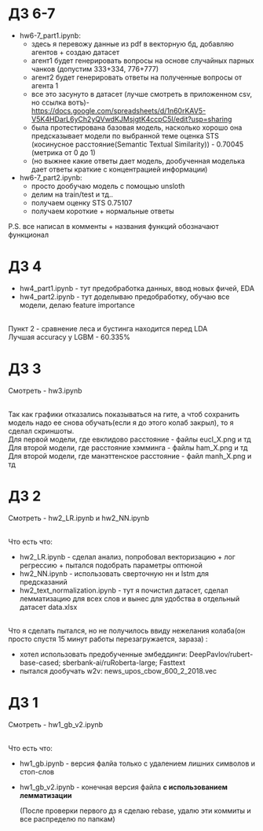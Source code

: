 # ДЗ 6-7

- hw6-7_part1.ipynb:
  - здесь я перевожу данные из pdf в векторную бд, добавляю агентов + создаю датасет
  - агент1 будет генерировать вопросы на основе случайных парных чанков (допустим 333+334, 776+777)
  - агент2 будет генерировать ответы на полученные вопросы от агента 1
  - все это засунуто в датасет (лучше смотреть в приложенном csv, но ссылка вотъ)- https://docs.google.com/spreadsheets/d/1n60rKAV5-V5K4HDarL6yCh2yQVwdKJMsjgtK4ccpC5I/edit?usp=sharing
  - была протестирована базовая модель, насколько хорошо она предсказывает модели по выбранной теме оценка STS (косинусное расстояние(Semantic Textual Similarity)) - 0.70045 (метрика от 0 до 1)
  - (но выжнее какие ответы дает модель, дообученная моделька дает ответы краткие с концентрацией информации)
- hw6-7_part2.ipynb:
  - просто дообучаю модель с помощью unsloth
  - делим на train/test и тд..
  - получаем оценку STS 0.75107
  - получаем короткие + нормальные ответы
    
P.S. все написал в комменты + названия функций обозначают функционал


# ДЗ 4

- hw4_part1.ipynb - тут предобработка данных, ввод новых фичей, EDA
- hw4_part2.ipynb - тут доделываю предобработку, обучаю все модели, делаю feature importance

<br>Пункт 2 - сравнение леса и бустинга находится перед LDA
<br>Лучшая accuracy у LGBM - 60.335%

# ДЗ 3
Смотреть - hw3.ipynb

<br> Так как графики отказались показываться на гите, а чтоб сохранить модель надо ее снова обучать(если я до этого колаб закрыл), то я сделал скриншоты.
<br> Для первой модели, где евклидово расстояние - файлы eucl_X.png и тд
<br> Для второй модели, где расстояние хэмминга - файлы ham_X.png и тд
<br> Для второй модели, где манэттенское расстояние - файл manh_X.png и тд

# ДЗ 2
Смотреть - hw2_LR.ipynb и hw2_NN.ipynb

<br> Что есть что:
- hw2_LR.ipynb - сделал анализ, попробовал векторизацию + лог регрессию + пытался подобрать параметры оптюной 
- hw2_NN.ipynb - использовать сверточную нн и lstm для предсказаний
- hw2_text_normalization.ipynb - тут я почистил датасет, сделал лемматизацию для всех слов и вынес для удобства в отдельный датасет data.xlsx

<br> Что я сделать пытался, но не получилось ввиду нежелания колаба(он просто спустя 15 минут работы перезагружается, зараза) :
- хотел использовать предобученные эмбеддинги: DeepPavlov/rubert-base-cased; sberbank-ai/ruRoberta-large; Fasttext
- пытался дообучать w2v: news_upos_cbow_600_2_2018.vec

# ДЗ 1
Смотреть - hw1_gb_v2.ipynb

<br> Что есть что:
- hw1_gb.ipynb - версия фалйа только с удалением лишних символов и стоп-слов
- hw1_gb_v2.ipynb - конечная версия файла **с использованием лемматизации**

  (После проверки первого дз я сделаю rebase, удалю эти коммиты и все распределю по папкам)
